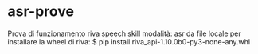 # asr-prove

Prova di funzionamento riva speech skill
modalità: asr da file locale
per installare la wheel di riva:
$ pip install riva_api-1.10.0b0-py3-none-any.whl
